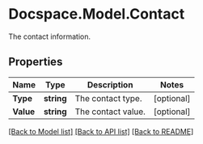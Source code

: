 # Docspace.Model.Contact
The contact information.

## Properties

Name | Type | Description | Notes
------------ | ------------- | ------------- | -------------
**Type** | **string** | The contact type. | [optional] 
**Value** | **string** | The contact value. | [optional] 

[[Back to Model list]](../README.md#documentation-for-models) [[Back to API list]](../README.md#documentation-for-api-endpoints) [[Back to README]](../README.md)

